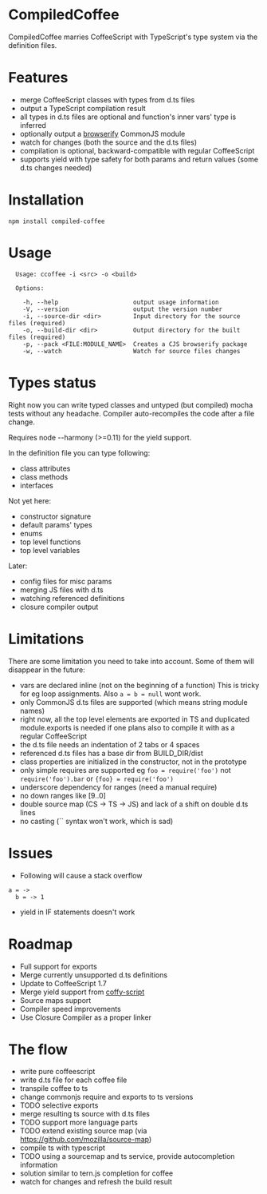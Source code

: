 # CompiledCoffee

CompiledCoffee marries CoffeeScript with TypeScript's type system via the definition files.

# Features

- merge CoffeeScript classes with types from d.ts files
- output a TypeScript compilation result
- all types in d.ts files are optional and function's inner vars' type is inferred
- optionally output a [browserify](https://github.com/substack/node-browserify) CommonJS module
- watch for changes (both the source and the d.ts files)
- compilation is optional, backward-compatible with regular CoffeeScript
- supports yield with type safety for both params and return values (some d.ts changes needed)

# Installation

```
npm install compiled-coffee
```

# Usage

```
  Usage: ccoffee -i <src> -o <build>

  Options:

    -h, --help                     output usage information
    -V, --version                  output the version number
    -i, --source-dir <dir>         Input directory for the source files (required)
    -o, --build-dir <dir>          Output directory for the built files (required)
    -p, --pack <FILE:MODULE_NAME>  Creates a CJS browserify package
    -w, --watch                    Watch for source files changes
```

# Types status

Right now you can write typed classes and untyped (but compiled) mocha tests
without any headache. Compiler auto-recompiles the code after a file change.

Requires node --harmony (>=0.11) for the yield support.

In the definition file you can type following:

- class attributes
- class methods
- interfaces

Not yet here:

- constructor signature
- default params' types
- enums
- top level functions
- top level variables

Later:

- config files for misc params
- merging JS files with d.ts
- watching referenced definitions
- closure compiler output

# Limitations

There are some limitation you need to take into account. Some of them will 
disappear in the future:

- vars are declared inline (not on the beginning of a function)
  This is tricky for eg loop assignments. Also `a = b = null` wont work.
- only CommonJS d.ts files are supported (which means string module names)
- right now, all the top level elements are exported in TS and duplicated 
  module.exports is needed if one plans also to compile it with as a regular
  CoffeeScript
- the d.ts file needs an indentation of 2 tabs or 4 spaces
- referenced d.ts files has a base dir from BUILD_DIR/dist
- class properties are initialized in the constructor, not in the prototype
- only simple requires are supported eg `foo = require('foo')` 
  not `require('foo').bar` or `{foo} = require('foo')`
- underscore dependency for ranges (need a manual require)
- no down ranges like [9..0]
- double source map (CS -> TS -> JS) and lack of a shift on double d.ts lines
- no casting (\`\` syntax won't work, which is sad)

# Issues

- Following will cause a stack overflow
```
a = ->
  b = -> 1
```
- yield in IF statements doesn't work

# Roadmap

- Full support for exports
- Merge currently unsupported d.ts definitions
- Update to CoffeeScript 1.7
- Merge yield support from [coffy-script](https://github.com/loveencounterflow/coffy-script)
- Source maps support
- Compiler speed improvements
- Use Closure Compiler as a proper linker

# The flow

- write pure coffeescript
- write d.ts file for each coffee file
- transpile coffee to ts
- change commonjs require and exports to ts versions
 - TODO selective exports
- merge resulting ts source with d.ts files
 - TODO support more language parts
 - TODO extend existing source map (via https://github.com/mozilla/source-map)
- compile ts with typescript
- TODO using a sourcemap and ts service, provide autocompletion information
 - solution similar to tern.js completion for coffee
- watch for changes and refresh the build result
